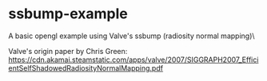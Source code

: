 # ssbump-example
A basic opengl example using Valve's ssbump (radiosity normal mapping)\

Valve's origin paper by Chris Green: https://cdn.akamai.steamstatic.com/apps/valve/2007/SIGGRAPH2007_EfficientSelfShadowedRadiosityNormalMapping.pdf
